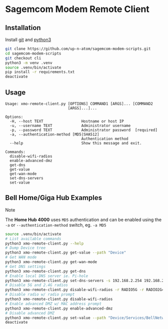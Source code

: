 # Sagemcom Modem Remote Client

## Installation

Install [git](https://git-scm.com/downloads/) and [python3](https://www.python.org/downloads/)

```bash
git clone https://github.com/up-n-atom/sagemcom-modem-scripts.git
cd sagemcom-modem-scripts
git checkout cli
python3 -m venv .venv
source .venv/bin/activate
pip install -r requirements.txt
deactivate
```

## Usage

```
Usage: xmo-remote-client.py [OPTIONS] COMMAND1 [ARGS]... [COMMAND2
                            [ARGS]...]...

Options:
  -H, --host TEXT                 Hostname or host IP
  -u, --username TEXT             Administrator username
  -p, --password TEXT             Administrator password  [required]
  -a, --authentication-method [MD5|SHA512]
                                  Authentication method
  --help                          Show this message and exit.

Commands:
  disable-wifi-radios
  enable-advanced-dmz
  get-dns
  get-value
  get-wan-mode
  set-dns-servers
  set-value
```

## Bell Home/Giga Hub Examples

> [!NOTE]
> The **Home Hub 4000** uses `MD5` authentication and can be enabled using the `-a` or `--authentication-method` switch, eg. `-a MD5`

```bash
source .venv/bin/activate
# List available commands
python3 xmo-remote-client.py --help
# Dump Device tree
python3 xmo-remote-client.py get-value --path "Device"
# Get WAN mode
python3 xmo-remote-client.py get-wan-mode
# Get DNS settings
python3 xmo-remote-client.py get-dns
# Enable local DNS server ie. Pi-hole
python3 xmo-remote-client.py set-dns-servers -s 192.168.2.254 192.168.2.254
# Disable 5G and 2.4G radios
python3 xmo-remote-client.py disable-wifi-radios -r RADIO5G -r RADIO2G4
# Disable radio w/ radio prompt
python3 xmo-remote-client.py disable-wifi-radios
# Enable advanced DMZ w/ MAC address prompt
python3 xmo-remote-client.py enable-advanced-dmz
# Disable advanced DMZ
python3 xmo-remote-client.py set-value --path "Device/Services/BellNetworkCfg/AdvancedDMZ/Enable" --value False
deactivate
```
